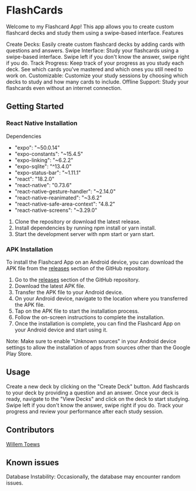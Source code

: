 # FlashCards
Welcome to my Flashcard App! This app allows you to create custom flashcard decks and study them using a swipe-based interface.
Features

Create Decks: Easily create custom flashcard decks by adding cards with questions and answers.
Swipe Interface: Study your flashcards using a swipe-based interface. Swipe left if you don't know the answer, swipe right if you do.
Track Progress: Keep track of your progress as you study each deck. See which cards you've mastered and which ones you still need to work on.
Customizable: Customize your study sessions by choosing which decks to study and how many cards to include.
Offline Support: Study your flashcards even without an internet connection.

## Getting Started
### React Native Installation

Dependencies 

- "expo": "~50.0.14"
- "expo-constants": "~15.4.5"
- "expo-linking": "~6.2.2"
- "expo-sqlite": "^13.4.0"
- "expo-status-bar": "~1.11.1"
- "react": "18.2.0"
- "react-native": "0.73.6"
- "react-native-gesture-handler": "~2.14.0"
- "react-native-reanimated": "~3.6.2"
- "react-native-safe-area-context": "4.8.2"
- "react-native-screens": "~3.29.0"

1. Clone the repository or download the latest release.
2. Install dependencies by running npm install or yarn install.
3. Start the development server with npm start or yarn start.


### APK Installation

To install the Flashcard App on an Android device, you can download the APK file from the [releases](https://github.com/Willem-T/FlashCards/releases) section of the GitHub repository.

1. Go to the [releases](https://github.com/Willem-T/FlashCards/releases) section of the GitHub repository.
2. Download the latest APK file.
3. Transfer the APK file to your Android device.
4. On your Android device, navigate to the location where you transferred the APK file.
5. Tap on the APK file to start the installation process.
6. Follow the on-screen instructions to complete the installation.
7. Once the installation is complete, you can find the Flashcard App on your Android device and start using it.

Note: Make sure to enable "Unknown sources" in your Android device settings to allow the installation of apps from sources other than the Google Play Store.

## Usage

Create a new deck by clicking on the "Create Deck" button.
Add flashcards to your deck by providing a question and an answer.
Once your deck is ready, navigate to the "View Decks" and click on the deck to start studying.
Swipe left if you don't know the answer, swipe right if you do.
Track your progress and review your performance after each study session.

## Contributors
[Willem Toews](https://github.com/Willem-T)

## Known issues
Database Instability: Occasionally, the database may encounter random issues.
